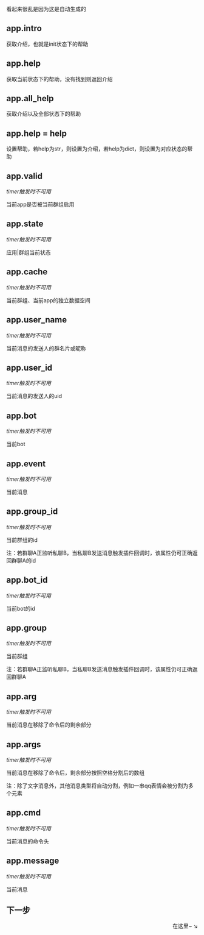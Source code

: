 看起来很乱是因为这是自动生成的

## app.intro
获取介绍，也就是init状态下的帮助

## app.help
获取当前状态下的帮助，没有找到则返回介绍

## app.all_help
获取介绍以及全部状态下的帮助

## app.help = help
设置帮助，若help为str，则设置为介绍，若help为dict，则设置为对应状态的帮助

## app.valid
*timer触发时不可用*

当前app是否被当前群组启用

## app.state
*timer触发时不可用*

应用|群组当前状态

## app.cache
*timer触发时不可用*

当前群组、当前app的独立数据空间

## app.user_name
*timer触发时不可用*

当前消息的发送人的群名片或昵称

## app.user_id
*timer触发时不可用*

当前消息的发送人的uid

## app.bot
*timer触发时不可用*

当前bot

## app.event
*timer触发时不可用*

当前消息

## app.group_id
*timer触发时不可用*

当前群组的id

注：若群聊A正监听私聊B，当私聊B发送消息触发插件回调时，该属性仍可正确返回群聊A的id

## app.bot_id
*timer触发时不可用*

当前bot的id

## app.group
*timer触发时不可用*

当前群组

注：若群聊A正监听私聊B，当私聊B发送消息触发插件回调时，该属性仍可正确返回群聊A

## app.arg
*timer触发时不可用*

当前消息在移除了命令后的剩余部分

## app.args
*timer触发时不可用*

当前消息在移除了命令后，剩余部分按照空格分割后的数组

注：除了文字消息外，其他消息类型将自动分割，例如一串qq表情会被分割为多个元素

## app.cmd
*timer触发时不可用*

当前消息的命令头

## app.message
*timer触发时不可用*

当前消息

## 下一步

<div align="right">
    在这里~ ↘
</div>

